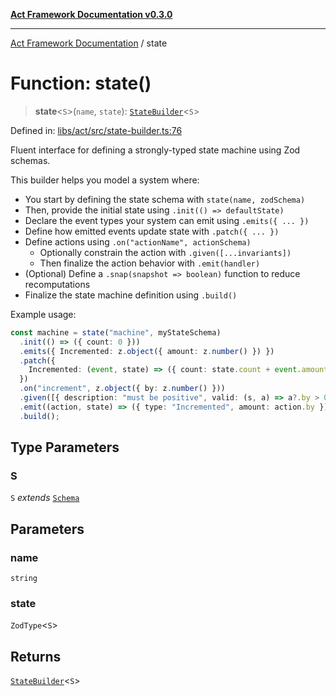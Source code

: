 [**Act Framework Documentation v0.3.0**](../README.md)

***

[Act Framework Documentation](../globals.md) / state

# Function: state()

> **state**\<`S`\>(`name`, `state`): [`StateBuilder`](../type-aliases/StateBuilder.md)\<`S`\>

Defined in: [libs/act/src/state-builder.ts:76](https://github.com/Rotorsoft/act-root/blob/ecf1ab2f895c5bdf2d70db49738046df56c78030/libs/act/src/state-builder.ts#L76)

Fluent interface for defining a strongly-typed state machine using Zod schemas.

This builder helps you model a system where:
- You start by defining the state schema with `state(name, zodSchema)`
- Then, provide the initial state using `.init(() => defaultState)`
- Declare the event types your system can emit using `.emits({ ... })`
- Define how emitted events update state with `.patch({ ... })`
- Define actions using `.on("actionName", actionSchema)`
    - Optionally constrain the action with `.given([...invariants])`
    - Then finalize the action behavior with `.emit(handler)`
- (Optional) Define a `.snap(snapshot => boolean)` function to reduce recomputations
- Finalize the state machine definition using `.build()`

Example usage:
```ts
const machine = state("machine", myStateSchema)
  .init(() => ({ count: 0 }))
  .emits({ Incremented: z.object({ amount: z.number() }) })
  .patch({
    Incremented: (event, state) => ({ count: state.count + event.amount })
  })
  .on("increment", z.object({ by: z.number() }))
  .given([{ description: "must be positive", valid: (s, a) => a?.by > 0 }])
  .emit((action, state) => ({ type: "Incremented", amount: action.by }))
  .build();
```

## Type Parameters

### S

`S` *extends* [`Schema`](../type-aliases/Schema.md)

## Parameters

### name

`string`

### state

`ZodType`\<`S`\>

## Returns

[`StateBuilder`](../type-aliases/StateBuilder.md)\<`S`\>
